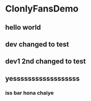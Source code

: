 # ClonlyFansDemo
## hello world

## dev changed to   test
## dev1 2nd changed to test
## yessssssssssssssssss
### iss bar hona chaiye